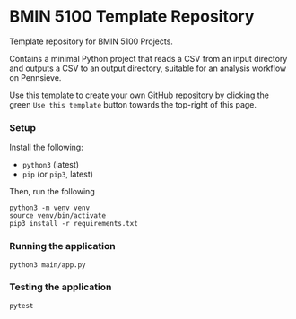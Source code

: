 # BMIN 5100 Template Repository
Template repository for BMIN 5100 Projects.

Contains a minimal Python project that reads a CSV from an input directory and
outputs a CSV to an output directory, suitable for an analysis workflow on Pennsieve.

Use this template to create your own GitHub repository by clicking the green
`Use this template` button towards the top-right of this page.

### Setup
Install the following:
- `python3` (latest)
- `pip` (or `pip3`, latest)

Then, run the following
```
python3 -m venv venv
source venv/bin/activate
pip3 install -r requirements.txt
```

### Running the application
```
python3 main/app.py
```

### Testing the application
```
pytest
```
